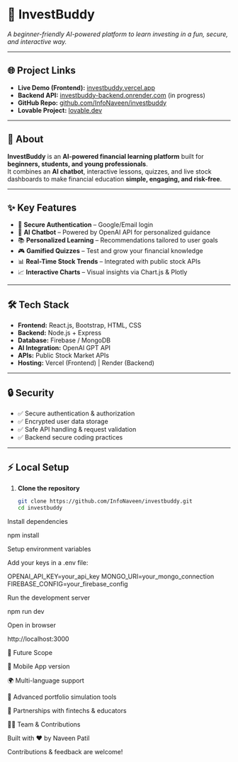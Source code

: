 # 💸 InvestBuddy  
*A beginner-friendly AI-powered platform to learn investing in a fun, secure, and interactive way.*

---

## 🌐 Project Links  
- **Live Demo (Frontend):** [investbuddy.vercel.app](https://investbuddy.vercel.app)  
- **Backend API:** [investbuddy-backend.onrender.com](https://investbuddy-backend.onrender.com)  (in progress)
- **GitHub Repo:** [github.com/InfoNaveen/investbuddy](https://github.com/InfoNaveen/learn-invest-guide.git)  
- **Lovable Project:** [lovable.dev](https://lovable.dev/projects/2bb5bf41-1763-49f7-81f6-663d0624d843)  

---

## 📖 About  
**InvestBuddy** is an **AI-powered financial learning platform** built for **beginners, students, and young professionals**.  
It combines an **AI chatbot**, interactive lessons, quizzes, and live stock dashboards to make financial education **simple, engaging, and risk-free**.  

---

## ✨ Key Features  
- 🔐 **Secure Authentication** – Google/Email login  
- 🤖 **AI Chatbot** – Powered by OpenAI API for personalized guidance  
- 📚 **Personalized Learning** – Recommendations tailored to user goals  
- 🎮 **Gamified Quizzes** – Test and grow your financial knowledge  
- 📊 **Real-Time Stock Trends** – Integrated with public stock APIs  
- 📈 **Interactive Charts** – Visual insights via Chart.js & Plotly  

---

## 🛠 Tech Stack  
- **Frontend:** React.js, Bootstrap, HTML, CSS  
- **Backend:** Node.js + Express  
- **Database:** Firebase / MongoDB  
- **AI Integration:** OpenAI GPT API  
- **APIs:** Public Stock Market APIs  
- **Hosting:** Vercel (Frontend) | Render (Backend)  

---

## 🔒 Security  
- ✅ Secure authentication & authorization  
- ✅ Encrypted user data storage  
- ✅ Safe API handling & request validation  
- ✅ Backend secure coding practices  

---

## ⚡ Local Setup  

1. **Clone the repository**  
   ```bash
   git clone https://github.com/InfoNaveen/investbuddy.git
   cd investbuddy

Install dependencies

npm install


Setup environment variables

Add your keys in a .env file:

OPENAI_API_KEY=your_api_key
MONGO_URI=your_mongo_connection
FIREBASE_CONFIG=your_firebase_config


Run the development server

npm run dev


Open in browser

http://localhost:3000

🚀 Future Scope

📱 Mobile App version

🌍 Multi-language support

🧭 Advanced portfolio simulation tools

🤝 Partnerships with fintechs & educators

👨‍💻 Team & Contributions

Built with ❤️ by Naveen Patil

Contributions & feedback are welcome!


